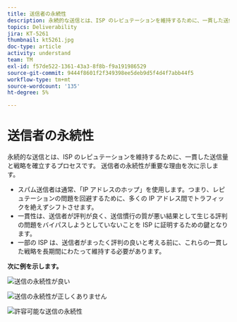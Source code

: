 ```yaml
---
title: 送信者の永続性
description: 永続的な送信とは、ISP のレピュテーションを維持するために、一貫した送信量と戦略を確立するプロセスです。
topics: Deliverability
jira: KT-5261
thumbnail: kt5261.jpg
doc-type: article
activity: understand
team: TM
exl-id: f57de522-1361-43a3-8f8b-f9a191986529
source-git-commit: 9444f8601f2f349398ee5deb9d5f4d4f7abb44f5
workflow-type: tm+mt
source-wordcount: '135'
ht-degree: 5%

---
```


# 送信者の永続性

永続的な送信とは、ISP のレピュテーションを維持するために、一貫した送信量と戦略を確立するプロセスです。 送信者の永続性が重要な理由を次に示します。

* スパム送信者は通常、「IP アドレスのホップ」を使用します。つまり、レピュテーションの問題を回避するために、多くの IP アドレス間でトラフィックを絶えずシフトさせます。
* 一貫性は、送信者が評判が良く、送信慣行の質が悪い結果として生じる評判の問題をバイパスしようとしていないことを ISP に証明するための鍵となります。
* 一部の ISP は、送信者がまったく評判の良いと考える前に、これらの一貫した戦略を長期間にわたって維持する必要があります。

**次に例を示します。**

![送信の永続性が良い](assets/Sender_Permanence_1.png)

![送信の永続性が正しくありません](assets/Sender_Permanence_2.png)

![許容可能な送信の永続性](assets/Sender_Permanence_3.png)
